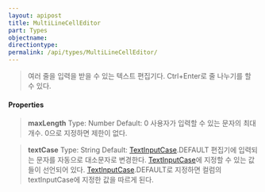 ```yaml
---
layout: apipost
title: MultiLineCellEditor
part: Types
objectname: 
directiontype: 
permalink: /api/types/MultiLineCellEditor/
---
```



> 여러 줄을 입력을 받을 수 있는 텍스트 편집기다. 
> Ctrl+Enter로 줄 나누기를 할 수 있다.

#### Properties

> **maxLength**
> Type: Number
> Default: 0
> 사용자가 입력할 수 있는 문자의 최대 개수. 0으로 지정하면 제한이 없다.


> **textCase**
> Type: String
> Default: [TextInputCase](/api/types/).DEFAULT
> 편집기에 입력되는 문자를 자동으로 대소문자로 변경한다. [TextInputCase](/api/types/)에 지정할 수 있는 값들이 선언되어 있다. [TextInputCase](/api/types/).DEFAULT로 지정하면 컬럼의 textInputCase에 지정한 값을 따르게 된다.
